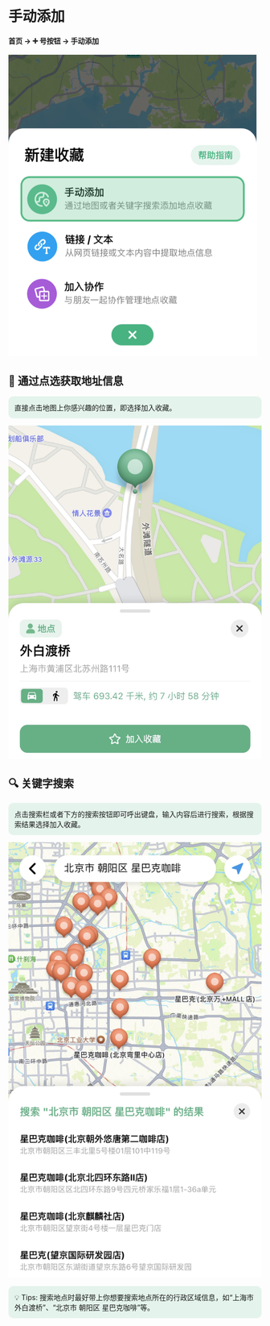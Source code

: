 # 手动添加
#### 首页 → ➕ 号按钮 → 手动添加
![alt 手动添加](../assets/guide/image-map-add-entrance.jpg)
## 📍 通过点选获取地址信息

<div style="background-color: #E4F4EC; padding: 12px; border-radius: 10px;">
直接点击地图上你感兴趣的位置，即选择加入收藏。
</div>

![alt 地图添加](../assets/guide/image-click-marker.jpg)
## 🔍 关键字搜索

<div style="background-color: #E4F4EC; padding: 12px; border-radius: 10px;">
点击搜索栏或者下方的搜索按钮即可呼出键盘，输入内容后进行搜索，根据搜索结果选择加入收藏。
</div>

![alt 关键字搜索](../assets/guide/image-map-search-result.jpg)

<div style="background-color: #E4F4EC; padding: 12px; border-radius: 10px;">
💡 Tips: 搜索地点时最好带上你想要搜索地点所在的行政区域信息，如“上海市 外白渡桥”、“北京市 朝阳区 星巴克咖啡”等。
</div>